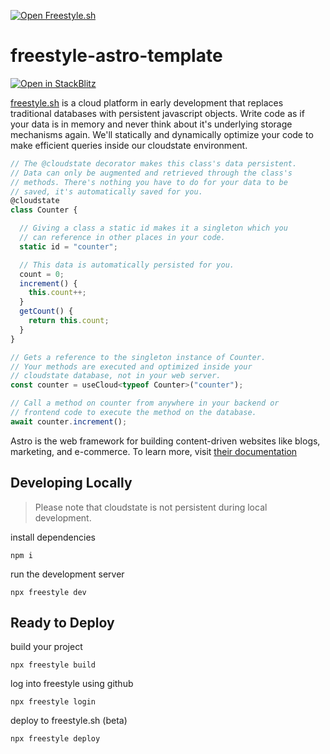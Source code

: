 [![Open Freestyle.sh](https://www.freestyle.sh/github-hero.png)](https://www.freestyle.sh/)
# freestyle-astro-template

[![Open in StackBlitz](https://developer.stackblitz.com/img/open_in_stackblitz.svg)](https://stackblitz.com/fork/github/freestyle-sh/freestyle-astro-template)

[freestyle.sh](https://www.freestyle.sh) is a cloud platform in early development that replaces traditional databases with persistent javascript objects. Write code as if your data is in memory and never think about it's underlying storage mechanisms again. We'll statically and dynamically optimize your code to make efficient queries inside our cloudstate environment.
```js
// The @cloudstate decorator makes this class's data persistent.
// Data can only be augmented and retrieved through the class's
// methods. There's nothing you have to do for your data to be
// saved, it's automatically saved for you.
@cloudstate
class Counter {

  // Giving a class a static id makes it a singleton which you
  // can reference in other places in your code.
  static id = "counter";

  // This data is automatically persisted for you.
  count = 0;
  increment() {
    this.count++;
  }
  getCount() {
    return this.count;
  }
}

// Gets a reference to the singleton instance of Counter.
// Your methods are executed and optimized inside your
// cloudstate database, not in your web server.
const counter = useCloud<typeof Counter>("counter");

// Call a method on counter from anywhere in your backend or
// frontend code to execute the method on the database.
await counter.increment();

```
Astro is the web framework for building content-driven websites like blogs, marketing, and e-commerce. To learn more, visit [their documentation](https://docs.astro.build/en/concepts/why-astro/)

## Developing Locally
> Please note that cloudstate is not persistent during local development.

install dependencies
```
npm i
```

run the development server
```
npx freestyle dev
```

## Ready to Deploy
build your project
```
npx freestyle build
```

log into freestyle using github
```
npx freestyle login
```

deploy to freestyle.sh (beta)
```
npx freestyle deploy
```
